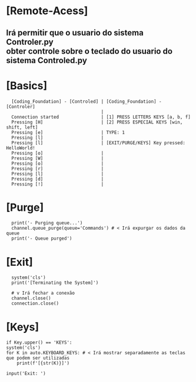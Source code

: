 # [Remote-Acess]
## Irá permitir que o usuario do sistema Controler.py<br>obter controle sobre o teclado do usuario do sistema Controled.py

# [Basics]
```
  [Coding_Foundation] - [Controled] | [Coding_Foundation] - [Controler]
                                    | 
  Connection started                | [1] PRESS LETTERS KEYS [a, b, f]
  Pressing [H]                      | [2] PRESS ESPECIAL KEYS [win, shift, left]
  Pressing [e]                      | TYPE: 1
  Pressing [l]                      |
  Pressing [l]                      | [EXIT/PURGE/KEYS] Key pressed: HelloWorld!
  Pressing [o]                      |
  Pressing [W]                      |
  Pressing [o]                      |
  Pressing [r]                      |
  Pressing [l]                      |
  Pressing [d]                      |
  Pressing [!]                      |
```
# [Purge]
```
  print('- Purging queue...')
  channel.queue_purge(queue='Commands') # < Irá expurgar os dados da queue
  print('- Queue purged')
```
# [Exit]
```
  system('cls')
  print('[Terminating the System]')

  # v Irá fechar a conexão
  channel.close()
  connection.close()
```

# [Keys]
```
if Key.upper() == 'KEYS':
system('cls')
for K in auto.KEYBOARD_KEYS: # < Irá mostrar separadamente as teclas que podem ser utilizadas
    print(f'[{str(K)}]')
        
input('Exit: ')
```
